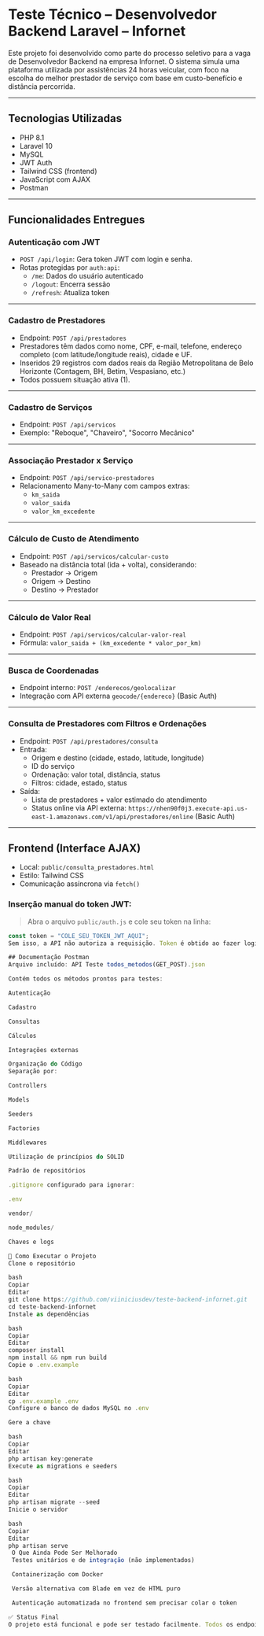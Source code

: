 # Teste Técnico – Desenvolvedor Backend Laravel – Infornet

Este projeto foi desenvolvido como parte do processo seletivo para a vaga de Desenvolvedor Backend na empresa Infornet. O sistema simula uma plataforma utilizada por assistências 24 horas veicular, com foco na escolha do melhor prestador de serviço com base em custo-benefício e distância percorrida.

---

##  Tecnologias Utilizadas

- PHP 8.1
- Laravel 10
- MySQL
- JWT Auth
- Tailwind CSS (frontend)
- JavaScript com AJAX
- Postman

---

##  Funcionalidades Entregues

### Autenticação com JWT
- `POST /api/login`: Gera token JWT com login e senha.
- Rotas protegidas por `auth:api`:
  - `/me`: Dados do usuário autenticado
  - `/logout`: Encerra sessão
  - `/refresh`: Atualiza token

---

### Cadastro de Prestadores
- Endpoint: `POST /api/prestadores`
- Prestadores têm dados como nome, CPF, e-mail, telefone, endereço completo (com latitude/longitude reais), cidade e UF.
- Inseridos 29 registros com dados reais da Região Metropolitana de Belo Horizonte (Contagem, BH, Betim, Vespasiano, etc.)
- Todos possuem situação ativa (1).

---

### Cadastro de Serviços
- Endpoint: `POST /api/servicos`
- Exemplo: "Reboque", "Chaveiro", "Socorro Mecânico"

---

### Associação Prestador x Serviço
- Endpoint: `POST /api/servico-prestadores`
- Relacionamento Many-to-Many com campos extras:
  - `km_saida`
  - `valor_saida`
  - `valor_km_excedente`

---

### Cálculo de Custo de Atendimento
- Endpoint: `POST /api/servicos/calcular-custo`
- Baseado na distância total (ida + volta), considerando:
  - Prestador → Origem
  - Origem → Destino
  - Destino → Prestador

---

### Cálculo de Valor Real
- Endpoint: `POST /api/servicos/calcular-valor-real`
- Fórmula: `valor_saida + (km_excedente * valor_por_km)`

---

### Busca de Coordenadas
- Endpoint interno: `POST /enderecos/geolocalizar`
- Integração com API externa `geocode/{endereco}` (Basic Auth)

---

### Consulta de Prestadores com Filtros e Ordenações
- Endpoint: `POST /api/prestadores/consulta`
- Entrada:
  - Origem e destino (cidade, estado, latitude, longitude)
  - ID do serviço
  - Ordenação: valor total, distância, status
  - Filtros: cidade, estado, status
- Saída:
  - Lista de prestadores + valor estimado do atendimento
  - Status online via API externa: `https://nhen90f0j3.execute-api.us-east-1.amazonaws.com/v1/api/prestadores/online` (Basic Auth)

---

## Frontend (Interface AJAX)

- Local: `public/consulta_prestadores.html`
- Estilo: Tailwind CSS
- Comunicação assíncrona via `fetch()`

### Inserção manual do token JWT:
> Abra o arquivo `public/auth.js` e cole seu token na linha:
```js
const token = "COLE_SEU_TOKEN_JWT_AQUI";
Sem isso, a API não autoriza a requisição. Token é obtido ao fazer login via Postman em /api/login.

## Documentação Postman
Arquivo incluído: API Teste todos_metodos(GET_POST).json

Contém todos os métodos prontos para testes:

Autenticação

Cadastro

Consultas

Cálculos

Integrações externas

Organização do Código
Separação por:

Controllers

Models

Seeders

Factories

Middlewares

Utilização de princípios do SOLID

Padrão de repositórios

.gitignore configurado para ignorar:

.env

vendor/

node_modules/

Chaves e logs

🚀 Como Executar o Projeto
Clone o repositório

bash
Copiar
Editar
git clone https://github.com/viiniciusdev/teste-backend-infornet.git
cd teste-backend-infornet
Instale as dependências

bash
Copiar
Editar
composer install
npm install && npm run build
Copie o .env.example

bash
Copiar
Editar
cp .env.example .env
Configure o banco de dados MySQL no .env

Gere a chave

bash
Copiar
Editar
php artisan key:generate
Execute as migrations e seeders

bash
Copiar
Editar
php artisan migrate --seed
Inicie o servidor

bash
Copiar
Editar
php artisan serve
 O Que Ainda Pode Ser Melhorado
 Testes unitários e de integração (não implementados)

 Containerização com Docker

 Versão alternativa com Blade em vez de HTML puro

 Autenticação automatizada no frontend sem precisar colar o token

✅ Status Final
O projeto está funcional e pode ser testado facilmente. Todos os endpoints principais estão implementados, e o fluxo de cálculo e consulta atende os requisitos do teste técnico. A interface foi construída com AJAX puro e está apta para retornar dados reais com base nas regras definidas.
